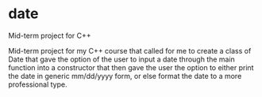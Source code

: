 # date
Mid-term project for C++

Mid-term project for my C++ course that called for me to create a class of Date that gave the option of the user to input a date through the main function into a constructor that then gave the user the option to either print the date in generic mm/dd/yyyy form, or else format the date to a more professional type. 
